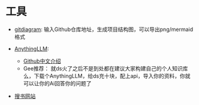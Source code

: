 # 工具

- [gitdiagram](https://gitdiagram.com/): 输入Github仓库地址，生成项目结构图，可以导出png/mermaid格式
- [AnythingLLM](https://www.anythingllm.com/): 
  - [Github中文介绍](https://github.com/Mintplex-Labs/anything-llm/blob/master/locales/README.zh-CN.md)
  - Gee推荐： 就ds火了之后不是到处都在建议大家构建自己的个人知识库么，下载个AnythingLLM，给ds充十块，配上api，导入你的资料，你就可以让你的Ai回答你的问题了

- [搜书网站](https://zh.annas-archive.org/)
